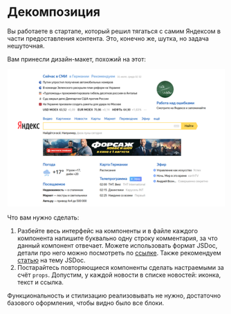 Декомпозиция
===

Вы работаете в стартапе, который решил тягаться с самим Яндексом в части предоставления контента. Это, конечно же, шутка, но задача нешуточная.

Вам принесли дизайн-макет, похожий на этот:

![](./src/assets/decomposition.png)

Что вам нужно сделать:

1. Разбейте весь интерфейс на компоненты и в файле каждого компонента напишите буквально одну строку комментария, за что данный компонент отвечает. Можете использовать формат JSDoc, детали про него можно посмотреть по [ссылке](https://react-styleguidist.js.org/docs/documenting/). Также рекомендуем [статью](https://medium.com/@antonkrinitsyn/jsdoc-react-5e6c530880a0) на тему JSDoc.
2. Постарайтесь повторяющиеся компоненты сделать настраемыми за счёт `props`. Допустим, у каждой новости в списке новостей: иконка, текст и ссылка.

Функциональность и стилизацию реализовывать не нужно, достаточно базового оформления, чтобы видно было все блоки.